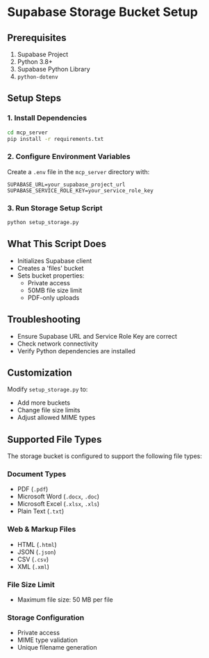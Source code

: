 # Supabase Storage Bucket Setup

## Prerequisites

1. Supabase Project
2. Python 3.8+
3. Supabase Python Library
4. `python-dotenv`

## Setup Steps

### 1. Install Dependencies
```bash
cd mcp_server
pip install -r requirements.txt
```

### 2. Configure Environment Variables
Create a `.env` file in the `mcp_server` directory with:
```
SUPABASE_URL=your_supabase_project_url
SUPABASE_SERVICE_ROLE_KEY=your_service_role_key
```

### 3. Run Storage Setup Script
```bash
python setup_storage.py
```

## What This Script Does

- Initializes Supabase client
- Creates a 'files' bucket
- Sets bucket properties:
  - Private access
  - 50MB file size limit
  - PDF-only uploads

## Troubleshooting

- Ensure Supabase URL and Service Role Key are correct
- Check network connectivity
- Verify Python dependencies are installed

## Customization

Modify `setup_storage.py` to:
- Add more buckets
- Change file size limits
- Adjust allowed MIME types

## Supported File Types

The storage bucket is configured to support the following file types:

### Document Types
- PDF (`.pdf`)
- Microsoft Word (`.docx`, `.doc`)
- Microsoft Excel (`.xlsx`, `.xls`)
- Plain Text (`.txt`)

### Web & Markup Files
- HTML (`.html`)
- JSON (`.json`)
- CSV (`.csv`)
- XML (`.xml`)

### File Size Limit
- Maximum file size: 50 MB per file

### Storage Configuration
- Private access
- MIME type validation
- Unique filename generation
